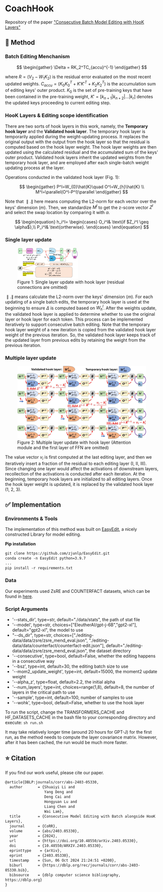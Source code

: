 # CoachHook
Repository of the paper ["Consecutive Batch Model Editing with HooK Layers"](https://arxiv.org/abs/2403.05330)


## 🚀 Method

### Batch Editing Menchanism

$$
\begin{gather}
\Delta = RK_2^TC_{accu}^{-1}
\end{gather}
$$

where $R=(V_2-W_1K_2)$ is the residual error evaluated on the most recent updated weights. $C_{accu}=(K_0K_0^T + K'K'^T + K_2K_2^T)$ is the accumulation sum of editing keys' outer product. $K_0$ is the set of pre-training keys that have been contained in the pre-training weight, $K'=[k_{n+1}|k_{n+2}|...|k_r]$ denotes the updated keys proceeding to current editing step.


### HooK Layers & Editing scope identification
 There are two sorts of hook layers in this work, namely, the **Temporary hook layer** and the **Validated hook layer**. The temporary hook layer is temporarily applied during the weight-updating process. It replaces the original output with the output from the hook layer so that the residual is computed based on the hook layer weight. The hook layer weights are then updated using the calculated residual and the accumulated sum of the keys' outer product. Validated hook layers inherit the updated weights from the temporary hook layer, and are employed after each single-batch weight updating process at the layer.


Operations conducted in the validated hook layer (Fig. 1):

$$
\begin{gather}
P^l=W_{0}\hat{K}\quad O^l=W_{h}\hat{K} \\ 
M^l=\parallel(O^l-P^l)\parallel 
\end{gather}
$$

Note that $\parallel . \parallel$ here means computing the L2-norm for each vector over the keys' dimension ($m$). Then, we standardize $M^l$ to get the z-score vector $Z^l$ and select the swap location by comparing it with $\alpha$.

$$
\begin{equation}
h_i^l=
    \begin{cases}
        O_i^l& \text{if  $Z_i^l \geq \alpha$},\\
        P_i^l& \text{ortherwise}.
    \end{cases}
\end{equation}
$$



### Single layer update
<figure>
    <img src="./Figures/single_layer_update.jpg"
         alt="single_layer_update" width="200" height="100">
    <figcaption>Figure 1: Single layer update with hook layer (residual connections are omitted)</figcaption>
</figure>

<!-- ![single_layer_update](./Figures/single_layer_update.jpg) -->

$\parallel . \parallel$ means calculate the L2-norm over the keys' dimension ($m$). For each updating of a single batch edits, the temporary hook layer is used at the beginning to ensure $\Delta$ is computed based on $W_{h}^l$. After the weights update, the validated hook layer is applied to determine whether to use the original layer or hook layer for each token. This process can be implemented iteratively to support consecutive batch editing. Note that the temporary hook layer weight of a new iteration is copied from the validated hook layer weight of the previous iteration. So, the validated hook layer keeps track of the updated layer from previous edits by retaining the weight from the previous iteration.



### Multiple layer update
<figure>
    <img src="./Figures/Multilayer_update.jpg"
         alt="Multilayer_update">
    <figcaption>Figure 2: Multiple layer update with hook layer (Attention module and the first layer of FFN are omitted)</figcaption>
</figure>

<!-- ![Multilayer_update](./Figures/Multilayer_update.jpg) -->

The value vector $v_i$ is first computed at the last editing layer, and then we iteratively insert a fraction of the residual to each editing layer (I, II, III). Since changing one layer would affect the activations of downstream layers, recollection of the activations is conducted after each iteration. At the beginning, temporary hook layers are initialized to all editing layers. Once the hook layer weight is updated, it is replaced by the validated hook layer (1, 2, 3).



## ✅ Implementation

### Environments & Tools

The implementation of this method was built on [EasyEdit](https://github.com/zjunlp/EasyEdit/tree/main), a nicely constructed Library for model editing.

**Pip installation**
```
git clone https://github.com/zjunlp/EasyEdit.git
conda create -n EasyEdit python=3.9.7
...
pip install -r requirements.txt
```

### Data

Our experiments used ZsRE and COUNTERFACT datasets, which can be found in [here](https://drive.google.com/file/d/1WRo2SqqgNtZF11Vq0sF5nL_-bHi18Wi4/view).

### Script Arguments

- '--stats_dir', type=str, default="./data/stats", the path of stat file
- '--model', type=str, choices=["EleutherAI/gpt-j-6B","gpt2-xl"], default="gpt2-xl", the model to use
- "--ds_dir", type=str, choices=["./editing-data/data/zsre/zsre_mend_eval.json", "./editing-data/data/counterfact/counterfact-edit.json"], default="./editing-data/data/zsre/zsre_mend_eval.json", the dataset directory
- '--consecutive', type=bool, default=False, whether the editing happens in a consecutive way
- '--bsz', type=int, default=30, the editing batch size to use
- '--mom2_update_weight', type=int, default=15000, the moment2 update weight
- '--alpha_z', type=float, default=2.2, the initial alpha
- '--num_layers', type=int, choices=range(1,8), default=8, the number of layers in the critical path to use
- '--sample', type=int, default=100, number of samples to use
- '--wohk', type=bool, default=False, whether to use the hook layer


To run the script, change the TRANSFORMERS_CACHE and HF_DATASETS_CACHE in the bash file to your corresponding directory and execute:
`sh run.sh`

It may take relatively longer time (around 20 hours for GPT-J) for the first run, as the method needs to compute the layer covariance matrix. However, after it has been cached, the run would be much more faster.


## ⭐ Citation


If you find our work useful, please cite our paper.
```
@article{DBLP:journals/corr/abs-2403-05330,
  author       = {Shuaiyi Li and
                  Yang Deng and
                  Deng Cai and
                  Hongyuan Lu and
                  Liang Chen and
                  Wai Lam},
  title        = {Consecutive Model Editing with Batch alongside HooK Layers},
  journal      = {CoRR},
  volume       = {abs/2403.05330},
  year         = {2024},
  url          = {https://doi.org/10.48550/arXiv.2403.05330},
  doi          = {10.48550/ARXIV.2403.05330},
  eprinttype    = {arXiv},
  eprint       = {2403.05330},
  timestamp    = {Sun, 06 Oct 2024 21:24:51 +0200},
  biburl       = {https://dblp.org/rec/journals/corr/abs-2403-05330.bib},
  bibsource    = {dblp computer science bibliography, https://dblp.org}
}
```
